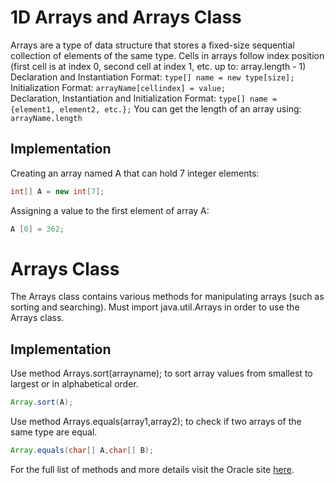 # 1D Arrays and Arrays Class
Arrays are a type of data structure that stores a fixed-size sequential collection of elements of the same type. Cells in arrays follow index position (first cell is at index 0, second cell at index 1, etc. up to: array.length - 1)\
Declaration and Instantiation Format: ```type[] name = new type[size];```\
Initialization Format: ```arrayName[cellindex] = value;```\
Declaration, Instantiation and Initialization Format: ```type[] name = {element1, element2, etc.};```
You can get the length of an array using:\
```arrayName.length```
## Implementation
Creating an array named A that can hold 7 integer elements:
```java
int[] A = new int[7];
```
Assigning a value to the first element of array A:
```java
A [0] = 362;
```
# Arrays Class
The Arrays class contains various methods for manipulating arrays (such as sorting and searching). Must import java.util.Arrays in order to use the Arrays class.
## Implementation
Use method Arrays.sort(arrayname); to sort array values from smallest to largest or in alphabetical order. 
```java
Array.sort(A); 
```
Use method Arrays.equals(array1,array2); to check if two arrays of the same type are equal.
 ```java
Array.equals(char[] A,char[] B); 
```
For the full list of methods and more details visit the Oracle site [here](https://docs.oracle.com/javase/7/docs/api/java/util/Arrays.html).